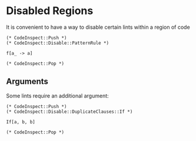 
# Disabled Regions

It is convenient to have a way to disable certain lints within a region of code


```
(* CodeInspect::Push *)
(* CodeInspect::Disable::PatternRule *)

f[a_ -> a]

(* CodeInspect::Pop *)
```



## Arguments

Some lints require an additional argument:

```
(* CodeInspect::Push *)
(* CodeInspect::Disable::DuplicateClauses::If *)

If[a, b, b]

(* CodeInspect::Pop *)
```
